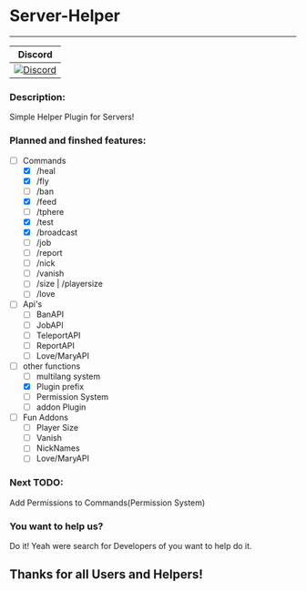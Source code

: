 # Server-Helper
---
| Discord |
| :-----: |
[![Discord](https://img.shields.io/badge/chat-on%20discord-7289da.svg)](https://discord.gg/M7aQfm) |

### Description:
Simple Helper Plugin for Servers!

### Planned and finshed features:
- [ ] Commands
    - [x] /heal
    - [x] /fly
    - [ ] /ban
    - [x] /feed
    - [ ] /tphere
    - [x] /test
    - [x] /broadcast
    - [ ] /job
    - [ ] /report
    - [ ] /nick
    - [ ] /vanish
    - [ ] /size | /playersize
    - [ ] /love
- [ ] Api's
    - [ ] BanAPI
    - [ ] JobAPI
    - [ ] TeleportAPI
    - [ ] ReportAPI
    - [ ] Love/MaryAPI
- [ ] other functions
    - [ ] multilang system
    - [x] Plugin prefix
    - [ ] Permission System
    - [ ] addon Plugin
- [ ] Fun Addons
    - [ ] Player Size
    - [ ] Vanish
    - [ ] NickNames
    - [ ] Love/MaryAPI

### Next TODO:
Add Permissions to Commands(Permission System)

### You want to help us?
Do it! Yeah were search for Developers of you want to help do it.

## Thanks for all Users and Helpers!
